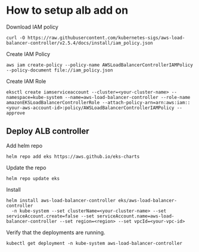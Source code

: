 # How to setup alb add on

Download IAM policy

```
curl -O https://raw.githubusercontent.com/kubernetes-sigs/aws-load-balancer-controller/v2.5.4/docs/install/iam_policy.json
```

Create IAM Policy

```
aws iam create-policy --policy-name AWSLoadBalancerControllerIAMPolicy --policy-document file://iam_policy.json
```

Create IAM Role

```
eksctl create iamserviceaccount --cluster=<your-cluster-name> --namespace=kube-system --name=aws-load-balancer-controller --role-name amazonEKSLoadBalancerControllerRole --attach-policy-arn=arn:aws:iam::<your-aws-account-id>:policy/AWSLoadBalancerControllerIAMPolicy --approve
```

## Deploy ALB controller

Add helm repo

```
helm repo add eks https://aws.github.io/eks-charts
```

Update the repo

```
helm repo update eks
```

Install

```
helm install aws-load-balancer-controller eks/aws-load-balancer-controller      
  -n kube-system --set clusterName=<your-cluster-name> --set serviceAccount.create=false --set serviceAccount.name=aws-load-balancer-controller --set region=<region> --set vpcId=<your-vpc-id>
```

Verify that the deployments are running.

```
kubectl get deployment -n kube-system aws-load-balancer-controller
```



